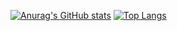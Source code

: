 <!-- ### Hi there 👋 -->

<!--
**nroyliu/nroyliu** is a ✨ _special_ ✨ repository because its `README.md` (this file) appears on your GitHub profile.

Here are some ideas to get you started:

- 🔭 I’m currently working on ...
- 🌱 I’m currently learning ...
- 👯 I’m looking to collaborate on ...
- 🤔 I’m looking for help with ...
- 💬 Ask me about ...
- 📫 How to reach me: ...
- 😄 Pronouns: ...
- ⚡ Fun fact: ...
-->
[![Anurag's GitHub stats](https://github-readme-stats.vercel.app/api?username=nroyliu)](https://github.com/anuraghazra/github-readme-stats)
[![Top Langs](https://github-readme-stats.vercel.app/api/top-langs/?username=nroyliu)](https://github.com/anuraghazra/github-readme-stats)

